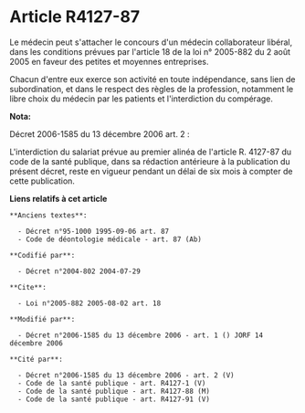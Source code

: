 # Article R4127-87

Le médecin peut s'attacher le concours d'un médecin collaborateur libéral, dans les conditions prévues par l'article 18 de la
loi n° 2005-882 du 2 août 2005 en faveur des petites et moyennes entreprises.

Chacun d'entre eux exerce son activité en toute indépendance, sans lien de subordination, et dans le respect des règles de la
profession, notamment le libre choix du médecin par les patients et l'interdiction du compérage.

**Nota:**

Décret 2006-1585 du 13 décembre 2006 art. 2 : 

L'interdiction du salariat prévue au premier alinéa de l'article R. 4127-87 du code de la santé publique, dans sa rédaction
antérieure à la publication du présent décret, reste en vigueur pendant un délai de six mois à compter de cette publication.

**Liens relatifs à cet article**

	**Anciens textes**:

	  - Décret n°95-1000 1995-09-06 art. 87
	  - Code de déontologie médicale - art. 87 (Ab)

	**Codifié par**:

	  - Décret n°2004-802 2004-07-29

	**Cite**:

	  - Loi n°2005-882 2005-08-02 art. 18

	**Modifié par**:

	  - Décret n°2006-1585 du 13 décembre 2006 - art. 1 () JORF 14 décembre 2006

	**Cité par**:

	  - Décret n°2006-1585 du 13 décembre 2006 - art. 2 (V)
	  - Code de la santé publique - art. R4127-1 (V)
	  - Code de la santé publique - art. R4127-88 (M)
	  - Code de la santé publique - art. R4127-91 (V)
